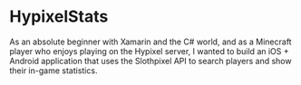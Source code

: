 # HypixelStats

As an absolute beginner with Xamarin and the C# world, and as a Minecraft player who enjoys playing on the Hypixel server, I wanted to build an iOS + Android application that uses the Slothpixel API to search players and show their in-game statistics.

